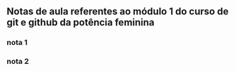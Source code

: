 ## Notas de aula referentes ao módulo 1 do curso de git e github da potência feminina 

### nota 1

### nota 2
